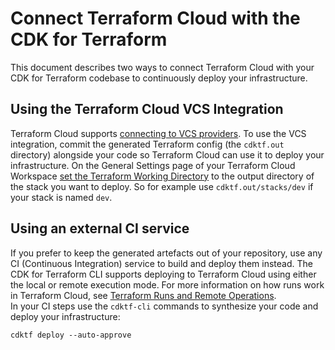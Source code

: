 # Connect Terraform Cloud with the CDK for Terraform

This document describes two ways to connect Terraform Cloud with your CDK for Terraform codebase to continuously deploy your infrastructure.

## Using the Terraform Cloud VCS Integration
Terraform Cloud supports [connecting to VCS providers](https://www.terraform.io/docs/cloud/vcs/index.html). To use the VCS integration, commit the generated Terraform config (the `cdktf.out` directory) alongside your code so Terraform Cloud can use it to deploy your infrastructure. On the General Settings page of your Terraform Cloud Workspace [set the Terraform Working Directory](https://www.terraform.io/docs/cloud/workspaces/settings.html#terraform-working-directory) to the output directory of the stack you want to deploy. So for example use `cdktf.out/stacks/dev` if your stack is named `dev`.

## Using an external CI service
If you prefer to keep the generated artefacts out of your repository, use any CI (Continuous Integration) service to build and deploy them instead. The CDK for Terraform CLI supports deploying to Terraform Cloud using either the local or remote execution mode. For more information on how runs work in Terraform Cloud, see [Terraform Runs and Remote Operations](https://www.terraform.io/docs/cloud/run/index.html).  
In your CI steps use the `cdktf-cli` commands to synthesize your code and deploy your infrastructure:
```
cdktf deploy --auto-approve
```